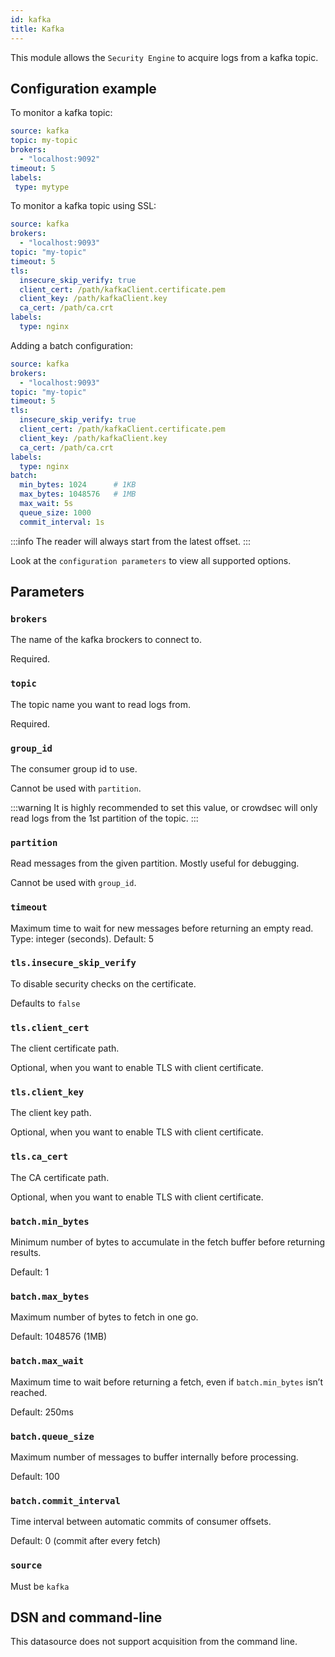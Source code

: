 ```yaml
---
id: kafka
title: Kafka
---
```


This module allows the `Security Engine` to acquire logs from a kafka topic.

## Configuration example

To monitor a kafka topic:
```yaml
source: kafka
topic: my-topic
brokers:
  - "localhost:9092"
timeout: 5
labels:
 type: mytype
```

To monitor a kafka topic using SSL:

```yaml
source: kafka
brokers:
  - "localhost:9093"
topic: "my-topic"
timeout: 5
tls:
  insecure_skip_verify: true
  client_cert: /path/kafkaClient.certificate.pem
  client_key: /path/kafkaClient.key
  ca_cert: /path/ca.crt
labels:
  type: nginx
```

Adding a batch configuration:

```yaml
source: kafka
brokers:
  - "localhost:9093"
topic: "my-topic"
timeout: 5
tls:
  insecure_skip_verify: true
  client_cert: /path/kafkaClient.certificate.pem
  client_key: /path/kafkaClient.key
  ca_cert: /path/ca.crt
labels:
  type: nginx
batch:
  min_bytes: 1024      # 1KB
  max_bytes: 1048576   # 1MB
  max_wait: 5s
  queue_size: 1000
  commit_interval: 1s
```


:::info
The reader will always start from the latest offset.
:::

Look at the `configuration parameters` to view all supported options.

## Parameters


### `brokers`

The name of the kafka brockers to connect to.

Required.

### `topic`

The topic name you want to read logs from.

Required.

### `group_id`

The consumer group id to use.

Cannot be used with `partition`.

:::warning
It is highly recommended to set this value, or crowdsec will only read logs from the 1st partition of the topic.
:::

### `partition`

Read messages from the given partition. Mostly useful for debugging.

Cannot be used with `group_id`.

### `timeout`

Maximum time to wait for new messages before returning an empty read.
Type: integer (seconds).
Default: 5

### `tls.insecure_skip_verify`

To disable security checks on the certificate.

Defaults to `false`

### `tls.client_cert`

The client certificate path.

Optional, when you want to enable TLS with client certificate.

### `tls.client_key`

The client key path.

Optional, when you want to enable TLS with client certificate.

### `tls.ca_cert`

The CA certificate path.

Optional, when you want to enable TLS with client certificate.

### `batch.min_bytes`

Minimum number of bytes to accumulate in the fetch buffer before returning results.

Default: 1

### `batch.max_bytes`

Maximum number of bytes to fetch in one go.

Default: 1048576 (1MB)

### `batch.max_wait`

Maximum time to wait before returning a fetch, even if `batch.min_bytes` isn’t reached.

Default: 250ms

### `batch.queue_size`

Maximum number of messages to buffer internally before processing.

Default: 100

### `batch.commit_interval`

Time interval between automatic commits of consumer offsets.

Default: 0 (commit after every fetch)

### `source`

Must be `kafka`

## DSN and command-line

This datasource does not support acquisition from the command line.
